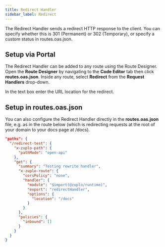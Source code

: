 ```yaml
---
title: Redirect Handler
sidebar_label: Redirect
---
```


The Redirect Handler sends a redirect HTTP response to the client. You can
specify whether this is 301 (Permanent) or 302 (Temporary), or specify a custom
status in routes.oas.json.

## Setup via Portal

The Redirect Handler can be added to any route using the Route Designer. Open
the **Route Designer** by navigating to the **Code Editor** tab then click
**routes.oas.json**. Inside any route, select **Redirect** from the **Request
Handlers** drop-down.

In the text box enter the URL location for the redirect.

## Setup in routes.oas.json

You can also configure the Redirect Handler directly in the **routes.oas.json**
file, e.g. as in the route below (which is redirecting requests at the root of
your domain to your docs page at /docs).

```json
"paths": {
  "/redirect-test": {
    "x-zuplo-path": {
      "pathMode": "open-api"
    },
    "get": {
      "summary": "Testing rewrite handler",
      "x-zuplo-route": {
        "corsPolicy": "none",
        "handler": {
          "module": "$import(@zuplo/runtime)",
          "export": "redirectHandler",
          "options": {
            "location": "/docs"
          }
        }
      },
      "policies": {
        "inbound": []
      }
    }
  }
}
```
